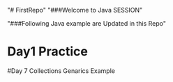 "# FirstRepo" 
"###Welcome to Java SESSION"


"###Following Java example are Updated in this Repo"

# Day1 Practice 

#Day 7 Collections Genarics Example
